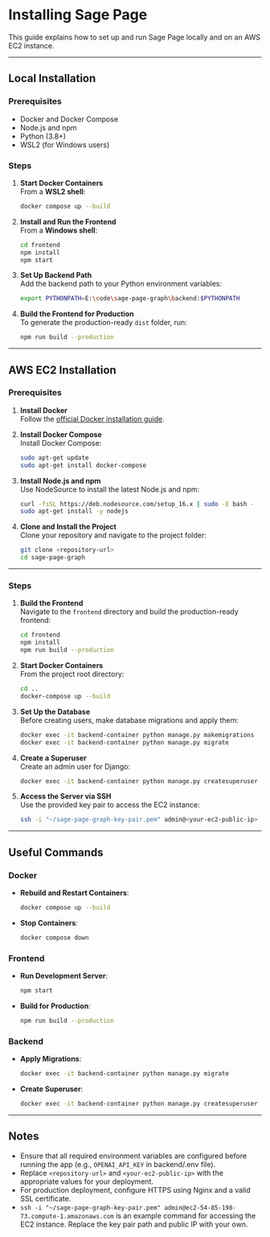 # **Installing Sage Page**

This guide explains how to set up and run Sage Page locally and on an AWS EC2 instance.

---

## **Local Installation**

### **Prerequisites**
- Docker and Docker Compose
- Node.js and npm
- Python (3.8+)
- WSL2 (for Windows users)

### **Steps**
1. **Start Docker Containers**  
   From a **WSL2 shell**:
   ```bash
   docker compose up --build
   ```

2. **Install and Run the Frontend**  
   From a **Windows shell**:
   ```bash
   cd frontend
   npm install
   npm start
   ```

3. **Set Up Backend Path**  
   Add the backend path to your Python environment variables:
   ```bash
   export PYTHONPATH=E:\code\sage-page-graph\backend:$PYTHONPATH
   ```

4. **Build the Frontend for Production**  
   To generate the production-ready `dist` folder, run:
   ```bash
   npm run build --production
   ```

---

## **AWS EC2 Installation**

### **Prerequisites**
1. **Install Docker**  
   Follow the [official Docker installation guide](https://docs.docker.com/engine/install/).
   
2. **Install Docker Compose**  
   Install Docker Compose:
   ```bash
   sudo apt-get update
   sudo apt-get install docker-compose
   ```

3. **Install Node.js and npm**  
   Use NodeSource to install the latest Node.js and npm:
   ```bash
   curl -fsSL https://deb.nodesource.com/setup_16.x | sudo -E bash -
   sudo apt-get install -y nodejs
   ```

4. **Clone and Install the Project**  
   Clone your repository and navigate to the project folder:
   ```bash
   git clone <repository-url>
   cd sage-page-graph
   ```

---

### **Steps**
1. **Build the Frontend**  
   Navigate to the `frontend` directory and build the production-ready frontend:
   ```bash
   cd frontend
   npm install
   npm run build --production
   ```

2. **Start Docker Containers**  
   From the project root directory:
   ```bash
   cd ..
   docker-compose up --build
   ```

3. **Set Up the Database**  
   Before creating users, make database migrations and apply them:
   ```bash
   docker exec -it backend-container python manage.py makemigrations
   docker exec -it backend-container python manage.py migrate
   ```

4. **Create a Superuser**  
   Create an admin user for Django:
   ```bash
   docker exec -it backend-container python manage.py createsuperuser
   ```

5. **Access the Server via SSH**  
   Use the provided key pair to access the EC2 instance:
   ```bash
   ssh -i "~/sage-page-graph-key-pair.pem" admin@<your-ec2-public-ip>
   ```

---

## **Useful Commands**

### **Docker**
- **Rebuild and Restart Containers**:
  ```bash
  docker compose up --build
  ```

- **Stop Containers**:
  ```bash
  docker compose down
  ```

### **Frontend**
- **Run Development Server**:
  ```bash
  npm start
  ```

- **Build for Production**:
  ```bash
  npm run build --production
  ```

### **Backend**
- **Apply Migrations**:
  ```bash
  docker exec -it backend-container python manage.py migrate
  ```

- **Create Superuser**:
  ```bash
  docker exec -it backend-container python manage.py createsuperuser
  ```

---

## **Notes**
- Ensure that all required environment variables are configured before running the app (e.g., `OPENAI_API_KEY` in backend/.env file).
- Replace `<repository-url>` and `<your-ec2-public-ip>` with the appropriate values for your deployment.
- For production deployment, configure HTTPS using Nginx and a valid SSL certificate.
- `ssh -i "~/sage-page-graph-key-pair.pem" admin@ec2-54-85-198-73.compute-1.amazonaws.com` is an example command for accessing the EC2 instance. Replace the key pair path and public IP with your own.
